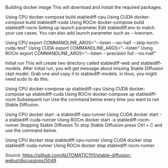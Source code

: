 Building docker image
This will download and install the required packages.

Using CPU
docker-compose build stablediff-cpu
Using CUDA
docker-compose build stablediff-cuda
Using ROCm
docker-compose build stablediff-rocm
Setting up launch parameter
Edit stablediff.env to match your use cases.
You can also add launch parameter such as --lowvram.

Using CPU
export COMMANDLINE_ARGS="--listen --no-half --skip-torch-cuda-test"
Using CUDA
export COMMANDLINE_ARGS="--listen"
Using ROCm
export COMMANDLINE_ARGS="--listen --precision full --no-half"

Initial run
This will create two directory called stablediff-web and stablediff-models.
After initial run, you will get message about missing Stable Diffusion ckpt model.
Grab one and copy it to stablediff-models. in linux, you might need sudo to
do this.

Using CPU
docker-compose up stablediff-cpu
Using CUDA
docker-compose up stablediff-cuda
Using ROCm
docker-compose up stablediff-rocm
Subsequent run
Use the command below every time you want to run Stable Diffusion.

Using CPU
docker start -a stablediff-cpu-runner
Using CUDA
docker start -a stablediff-cuda-runner
Using ROCm
docker start -a stablediff-rocm-runner
Stopping Stable Diffusion
To stop Stable Diffusion press Ctrl + C and use the command below.

Using CPU
docker stop stablediff-cpu-runner
Using CUDA
docker stop stablediff-cuda-runner
Using ROCm
docker stop stablediff-rocm-runner


Source: https://github.com/AUTOMATIC1111/stable-diffusion-webui/discussions/5049
